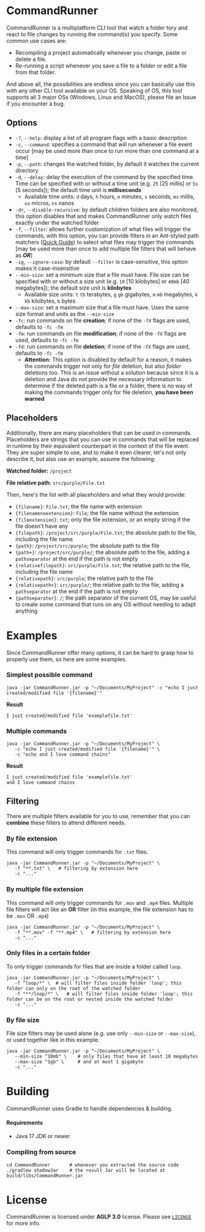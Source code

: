 # CommandRunner
CommandRunner is a multiplatform CLI tool that watch a folder tory and react to file changes by running the command(s) you specify. Some common use cases are:

- Recompiling a project automatically whenever you change, paste or delete a file.
- Re-running a script whenever you save a file to a folder or edit a file from that folder.

And above all, the possibilities are endless since you can basically use this with any other CLI tool available on your OS. Speaking of OS, this tool supports all 3 major OSs (Windows, Linux and MacOS), please file an Issue if you encounter a bug.

## Options

- `-?`, `--help`: display a list of all program flags with a basic description
- `-c`, `--command`: specifies a command that will run whenever a file event occur [may be used more than once to run more than one command at a time]
- `-p`, `--path`: changes the watched folder, by default it watches the current directory
- `-d`, `--delay`: delay the execution of the command by the specified time. Time can be specified with or without a time unit (e.g. `25` [25 millis] or `5s` [5 seconds]); the default time unit is **milliseconds**
  - Available time units: `d` days, `h` hours, `m` minutes, `s` seconds, `ms` millis, `us` micros, `ns` nanos
- `-dr`, `--disable-recursive`: by default children folders are also monitored, this option disables that and makes CommandRunner only watch files exactly under the watched folder
- `-f`, `--filter`: allows further customization of what files will trigger the commands, with this option, you can provide filters in an Ant-styled path matchers ([Quick Guide](https://confluence.atlassian.com/fisheye/pattern-matching-guide-960155410.html)) to select what files may trigger the commands [may be used more than once to add multiple file filters that will behave as **_OR_**]
- `-ig`, `--ignore-case`: by default `--filter` is case-sensitive, this option makes it case-insensitive
- `--min-size`: set a minimum size that a file must have. File size can be specified with or without a size unit (e.g. `10` [10 kilobytes] or `40mb` [40 megabytes]); the default size unit is **kilobytes**
  - Available size units: `t` `tb` terabytes, `g` `gb` gigabytes, `m` `mb` megabytes, `k` `kb` kilobytes, `b` bytes
- `--max-size`: set a maximum size that a file must have. Uses the same size format and units as the `--min-size`
- `-fc`: run commands on file **creation**; if none of the `-fX` flags are used, defaults to `-fc -fm`
- `-fm`: run commands on file **modification**; if none of the `-fX` flags are used, defaults to `-fc -fm`
- `-fd`: run commands on file **deletion**; if none of the `-fX` flags are used, defaults to `-fc -fm`
  - **Attention:** This option is disabled by default for a reason, it makes the commands trigger not only for _file_ deletion, but also _folder_ deletions too. This is an issue without a solution because since it is a deletion and Java do not provide the necessary information to determine if the deleted path is a file or a folder, there is no way of making the commands trigger only for file deletion, **you have been warned**


## Placeholders

Additionally, there are many placeholders that can be used in commands. Placeholders are strings that you can use in commands that will be replaced in runtime by their equivalent counterpart in the context of the file event. They are super simple to use, and to make it even clearer, let's not only describe it, but also use an example, assume the following:

**Watched folder:** `/project`

**File relative path:** `src/purple/File.txt`

Then, here's the list with all placeholders and what they would provide:

- `{filename}`: `File.txt`; the file name with extension
- `{filenamenoextension}`: `File`; the file name without the extension
- `{fileextension}`: `txt`; only the file extension, or an empty string if the file doesn't have any
- `{filepath}`: `/project/src/purple/File.txt`; the absolute path to the file, including the file name
- `{path}`: `/project/src/purple`; the absolute path to the file
- `{path+}`: `/project/src/purple/`; the absolute path to the file, adding a `pathseparator` at the end if the path is not empty
- `{relativefilepath}`: `src/purple/File.txt`; the relative path to the file, including the file name
- `{relativepath}`: `src/purple`; the relative path to the file
- `{relativepath+}`: `src/purple/`; the relative path to the file, adding a `pathseparator` at the end if the path is not empty
- `{pathseparator}`: `/`; the path separator of the current OS, may be useful to create some command that runs on any OS without needing to adapt anything

# Examples
Since CommandRunner offer many options, it can be hard to grasp how to properly use them, so here are some examples.

### Simplest possible command
```shell
java -jar CommandRunner.jar -p "~/Documents/MyProject" -c "echo I just created/modified file '{filename}'"
```

**Result**
```
I just created/modified file 'examplefile.txt'
```

### Multiple commands
```shell
java -jar CommandRunner.jar -p "~/Documents/MyProject" \
   -c "echo I just created/modified file '{filename}'" \
   -c "echo and I love command chains"
```

**Result**
```
I just created/modified file 'examplefile.txt'
and I love command chains
```

## Filtering
There are multiple filters available for you to use, remember that you can **combine** these filters to attend different needs.

### By file extension

This command will only trigger commands for `.txt` files.

```shell
java -jar CommandRunner.jar -p "~/Documents/MyProject" \
   -f "**.txt" \   # filtering by extension here
   -c "..."
```

### By multiple file extension

This command will only trigger commands for `.mov` and `.mp4` files. Multiple file filters will act like an **OR** filter (in this example, the file extension has to be `.mov` OR `.mp4`)

```shell
java -jar CommandRunner.jar -p "~/Documents/MyProject" \
   -f "**.mov" -f "**.mp4" \   # filtering by extension here
   -c "..."
```

### Only files in a certain folder

To only trigger commands for files that are inside a folder called `loop`.

```shell
java -jar CommandRunner.jar -p "~/Documents/MyProject" \
   -f "loop/*" \  # will filter files inside folder 'loop'; this folder can only on the root of the watched folder
   -f "**/loop/*" \   # will filter files inside folder 'loop'; this folder can be on the root or nested inside the watched folder
   -c "..."
```

### By file size

File size filters may be used alone (e.g. use only `--min-size` or `--max-size`), or used together like in this example.

```shell
java -jar CommandRunner.jar -p "~/Documents/MyProject" \
   --min-size "10mb" \    # only files that have at least 10 megabytes
   --max-size "1gb" \     # and at most 1 gigabyte
   -c "..."
```

# Building

CommandRunner uses Gradle to handle dependencies & building.

#### Requirements
* Java 17 JDK or newer

### Compiling from source

```shell
cd CommandRunner       # whenever you extracted the source code
./gradlew shadowJar    # the result Jar will be located at build/libs/CommandRunner.jar
```

# License
CommandRunner is licensed under **AGLP 3.0** license. Please see [`LICENSE`](LICENSE) for more info.
